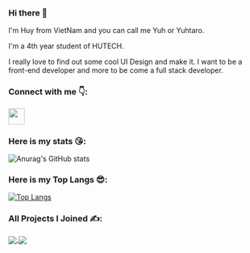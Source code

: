 ### Hi there 👋
<p>I'm Huy from VietNam and you can call me Yuh or Yuhtaro.</p>
<p>I'm a 4th year student of HUTECH.</p>
<p>I really love to find out some cool UI Design and make it. I want to be a front-end developer and more to be come a full stack developer.</p>

### Connect with me 👇:
<a href="https://www.facebook.com/yuhtaro.it/">
  <img height="32" width="32" src="https://cdn.jsdelivr.net/npm/simple-icons@v5/icons/facebook.svg" style="fill:#1877F2;"/>
</a>

<br />

### Here is my stats 😘:
![Anurag's GitHub stats](https://github-readme-stats.vercel.app/api?username=nameishuy&show_icons=true&theme=dracula)

### Here is my Top Langs 😎:
[![Top Langs](https://github-readme-stats.vercel.app/api/top-langs/?username=nameishuy&layout=compact)](https://github.com/anuraghazra/github-readme-stats)

### All Projects I Joined ✍️:

<a href="https://github.com/Sennnnnnnnnnnnn/ProjectWebASP.Net">
  <img align="center" src="https://github-readme-stats.vercel.app/api/pin/?username=Sennnnnnnnnnnnn&repo=ProjectWebASP.Net" />
</a>

<a href="https://github.com/nameishuy/DACN">
  <img align="center" src="https://github-readme-stats.vercel.app/api/pin/?username=nameishuy&repo=DACN" />
</a>

